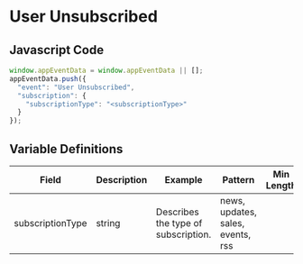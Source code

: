 # User Unsubscribed

## Javascript Code

```js
window.appEventData = window.appEventData || [];
appEventData.push({
  "event": "User Unsubscribed",
  "subscription": {
    "subscriptionType": "<subscriptionType>"
  }
});
```
## Variable Definitions

|Field|Description|Example|Pattern|Min Length|Max Length|Minimum|Maximum|Multiple Of|
| --- | --- | --- | --- | --- | --- | --- | --- | --- |
|subscriptionType|string|Describes the type of subscription.|news, updates, sales, events, rss|